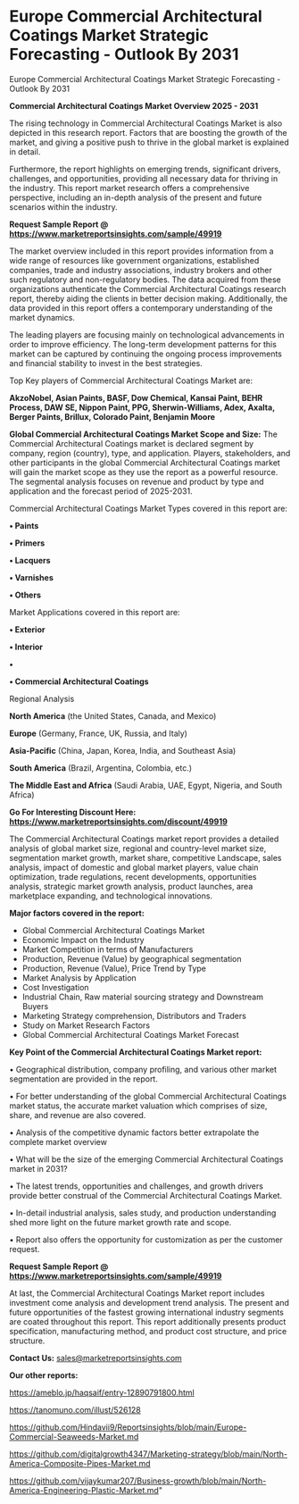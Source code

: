 # Europe Commercial Architectural Coatings Market Strategic Forecasting - Outlook By 2031
Europe Commercial Architectural Coatings Market Strategic Forecasting - Outlook By 2031

<Strong> Commercial Architectural Coatings Market Overview 2025 - 2031</strong>

The rising technology in Commercial Architectural Coatings Market is also depicted in this research report. Factors that are boosting the growth of the market, and giving a positive push to thrive in the global market is explained in detail.

Furthermore, the report highlights on emerging trends, significant drivers, challenges, and opportunities, providing all necessary data for thriving in the industry. This report market research offers a comprehensive perspective, including an in-depth analysis of the present and future scenarios within the industry.

<strong>Request Sample Report @ <a href=https://www.marketreportsinsights.com/sample/49919>https://www.marketreportsinsights.com/sample/49919</a></strong>

The market overview included in this report provides information from a wide range of resources like government organizations, established companies, trade and industry associations, industry brokers and other such regulatory and non-regulatory bodies. The data acquired from these organizations authenticate the Commercial Architectural Coatings research report, thereby aiding the clients in better decision making. Additionally, the data provided in this report offers a contemporary understanding of the market dynamics.

The leading players are focusing mainly on technological advancements in order to improve efficiency. The long-term development patterns for this market can be captured by continuing the ongoing process improvements and financial stability to invest in the best strategies.

Top Key players of Commercial Architectural Coatings Market are:

<strong>AkzoNobel, Asian Paints, BASF, Dow Chemical, Kansai Paint, BEHR Process, DAW SE, Nippon Paint, PPG, Sherwin-Williams, Adex, Axalta, Berger Paints, Brillux, Colorado Paint, Benjamin Moore</strong>

<strong><b>Global Commercial Architectural Coatings Market Scope and Size:</b></strong>
The Commercial Architectural Coatings market is declared segment by company, region (country), type, and application. Players, stakeholders, and other participants in the global Commercial Architectural Coatings market will gain the market scope as they use the report as a powerful resource. The segmental analysis focuses on revenue and product by type and application and the forecast period of 2025-2031.

Commercial Architectural Coatings Market Types covered in this report are:

<strong>•  Paints

•  Primers

•  Lacquers

•  Varnishes

•  Others</strong>

Market Applications covered in this report are:

<strong>•  Exterior

•  Interior

•  

•  Commercial Architectural Coatings</strong> 

Regional Analysis

<strong>North America</strong> (the United States, Canada, and Mexico)

<strong>Europe</strong> (Germany, France, UK, Russia, and Italy)

<strong>Asia-Pacific</strong> (China, Japan, Korea, India, and Southeast Asia)

<strong>South America</strong> (Brazil, Argentina, Colombia, etc.)

<strong>The Middle East and Africa</strong> (Saudi Arabia, UAE, Egypt, Nigeria, and South Africa)

<strong>Go For Interesting Discount Here: <a href=https://www.marketreportsinsights.com/discount/49919>https://www.marketreportsinsights.com/discount/49919</a></strong>

The Commercial Architectural Coatings market report provides a detailed analysis of global market size, regional and country-level market size, segmentation market growth, market share, competitive Landscape, sales analysis, impact of domestic and global market players, value chain optimization, trade regulations, recent developments, opportunities analysis, strategic market growth analysis, product launches, area marketplace expanding, and technological innovations.

<strong><b>Major factors covered in the report:</b></strong>
<ul>
  <li>Global Commercial Architectural Coatings Market </li>
  <li>Economic Impact on the Industry</li>
  <li>Market Competition in terms of Manufacturers</li>
  <li>Production, Revenue (Value) by geographical segmentation</li>
  <li>Production, Revenue (Value), Price Trend by Type</li>
  <li>Market Analysis by Application</li>
  <li>Cost Investigation</li>
  <li>Industrial Chain, Raw material sourcing strategy and Downstream Buyers</li>
  <li>Marketing Strategy comprehension, Distributors and Traders</li>
  <li>Study on Market Research Factors</li>
  <li>Global Commercial Architectural Coatings Market Forecast</li>
</ul>

<strong><b>Key Point of the Commercial Architectural Coatings Market report:</b></strong>

• Geographical distribution, company profiling, and various other market segmentation are provided in the report.

• For better understanding of the global Commercial Architectural Coatings market status, the accurate market valuation which comprises of size, share, and revenue are also covered.

• Analysis of the competitive dynamic factors better extrapolate the complete market overview

• What will be the size of the emerging Commercial Architectural Coatings market in 2031?

• The latest trends, opportunities and challenges, and growth drivers provide better construal of the Commercial Architectural Coatings Market.

• In-detail industrial analysis, sales study, and production understanding shed more light on the future market growth rate and scope.

• Report also offers the opportunity for customization as per the customer request.

<strong>Request Sample Report @ <a href=https://www.marketreportsinsights.com/sample/49919>https://www.marketreportsinsights.com/sample/49919</a></strong>

At last, the Commercial Architectural Coatings Market report includes investment come analysis and development trend analysis. The present and future opportunities of the fastest growing international industry segments are coated throughout this report. This report additionally presents product specification, manufacturing method, and product cost structure, and price structure.

<strong>Contact Us:</strong>
sales@marketreportsinsights.com

<strong>Our other reports:</strong>

<a href=https://ameblo.jp/haqsaif/entry-12890791800.html>https://ameblo.jp/haqsaif/entry-12890791800.html</a>

<a href=https://tanomuno.com/illust/526128>https://tanomuno.com/illust/526128</a>

<a href=https://github.com/Hindavii9/Reportsinsights/blob/main/Europe-Commercial-Seaweeds-Market.md>https://github.com/Hindavii9/Reportsinsights/blob/main/Europe-Commercial-Seaweeds-Market.md</a>

<a href=https://github.com/digitalgrowth4347/Marketing-strategy/blob/main/North-America-Composite-Pipes-Market.md>https://github.com/digitalgrowth4347/Marketing-strategy/blob/main/North-America-Composite-Pipes-Market.md</a>

<a href=https://github.com/vijaykumar207/Business-growth/blob/main/North-America-Engineering-Plastic-Market.md>https://github.com/vijaykumar207/Business-growth/blob/main/North-America-Engineering-Plastic-Market.md</a>"
